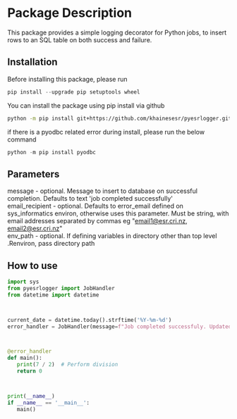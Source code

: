 # Package Description

This package provides a simple logging decorator for Python jobs, to insert rows to an SQL table on both success and failure.

## Installation

Before installing this package, please run
```Python
pip install --upgrade pip setuptools wheel
```

You can install the package using pip install via github

```bash
python -m pip install git+https://github.com/khainesesr/pyesrlogger.git
```

if there is a pyodbc related error during install, please run the below command

```Python
python -m pip install pyodbc
```

## Parameters
message - optional. Message to insert to database on successful completion. Defaults to text 'job completed successfully'  
email_recipient - optional. Defaults to error_email defined on sys_informatics environ, otherwise uses this parameter. Must be string, with email addresses separated by commas eg "email1@esr.cri.nz, email2@esr.cri.nz"  
env_path - optional. If defining variables in directory other than top level .Renviron, pass directory path

## How to use

```Python
import sys
from pyesrlogger import JobHandler
from datetime import datetime



current_date = datetime.today().strftime('%Y-%m-%d')
error_handler = JobHandler(message=f"Job completed successfuly. Updated data as at {current_date}")



@error_handler
def main():
   print(7 / 2)  # Perform division
   return 0



print(__name__)
if __name__ == '__main__':
   main()
```
